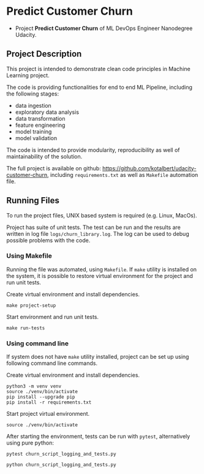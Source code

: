 # Predict Customer Churn

- Project **Predict Customer Churn** of ML DevOps Engineer Nanodegree Udacity.

## Project Description

This project is intended to demonstrate clean code principles in Machine Learning project.

The code is providing functionalities for end to end ML Pipeline, including the following stages:

- data ingestion
- exploratory data analysis
- data transformation
- feature engineering
- model training
- model validation

The code is intended to provide modularity, reproducibility as well of maintainability of the solution.

The full project is available on github: <https://github.com/kotalbert/udacity-customer-churn>,
including `requirements.txt` as well as `Makefile` automation file.

## Running Files

To run the project files, UNIX based system is required (e.g. Linux, MacOs).

Project has suite of unit tests. The test can be run and the results are written in log file `logs/churn_library.log`.
The log can be used to debug possible problems with the code.

### Using Makefile

Running the file was automated, using `Makefile`. If `make` utility is installed on the system, it is possible to
restore virtual environment for the project and run unit tests.

Create virtual environment and install dependencies.

```shell
make project-setup
```



Start environment and run unit tests.

```shell
make run-tests 
```

### Using command line

If system does not have `make` utility installed, project can be set up using following command line commands.

Create virtual environment and install dependencies.

```shell
python3 -m venv venv
source ./venv/bin/activate 
pip install --upgrade pip
pip install -r requirements.txt 
```

Start project virtual environment.

```shell
source ./venv/bin/activate
```

After starting the environment, tests can be run with `pytest`, alternatively using pure python:

```shell
pytest churn_script_logging_and_tests.py
```

```shell
python churn_script_logging_and_tests.py
```
